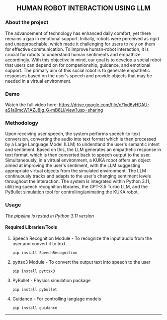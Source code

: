 <p align="center">
  <h2 align="center">HUMAN ROBOT INTERACTION USING LLM</h2>
</p>

### About the project
The advancement of technology has enhanced daily comfort, yet there remains a gap in emotional support. Initially, robots were perceived as rigid and unapproachable, which made it challenging for users to rely on them for effective communication. To improve human-robot interaction, it is crucial for robots to understand human sentiments and empathize accordingly. With this objective in mind, our goal is to develop a social robot that users can depend on for companionship, guidance, and emotional support. The primary aim of this social robot is to generate empathetic responses based on the user's speech and provide objects that may be needed in a virtual environment.

### Demo
Watch the full video here: https://drive.google.com/file/d/1xd6yHDAU-aS1a9mcW1AZJ8jg_G-mB6Li/view?usp=sharing

### Methodology
Upon receiving user speech, the system performs speech-to-text conversion, converting the audio into text format which is then processed by a Large Language Model (LLM) to understand the user's semantic intent and sentiment. Based on this, the LLM generates an empathetic response in text format, which is then converted back to speech output to the user. Simultaneously, in a virtual environment, a KUKA robot offers an object aimed at improving the user's sentiment, with the LLM suggesting appropriate virtual objects from the simulated environment. The LLM continuously tracks and adapts to the user's changing sentiment levels throughout the interaction. The system is integrated within Python 3.11, utilizing speech recognition libraries, the GPT-3.5 Turbo LLM, and the PyBullet simulation tool for controlling/animating the KUKA robot.

### Usage
*The pipeline is tested in Python 3.11 version*
#### Required Libraries/Tools
1) Speech Recognition Module - To recognize the input audio from the user and convert it to text
   ```
   pip install SpeechRecognition
   ```
2) pyttsx3 Module - To convert the output text into speech to the user
   ```
   pip install pyttsx3
   ```
3) PyBullet - Physics simulation package
   ```
   pip install pybullet
   ```
4) Guidance - For controlling langiage models
   ```
   pip install guidance
   ```
-------------------------------------------
